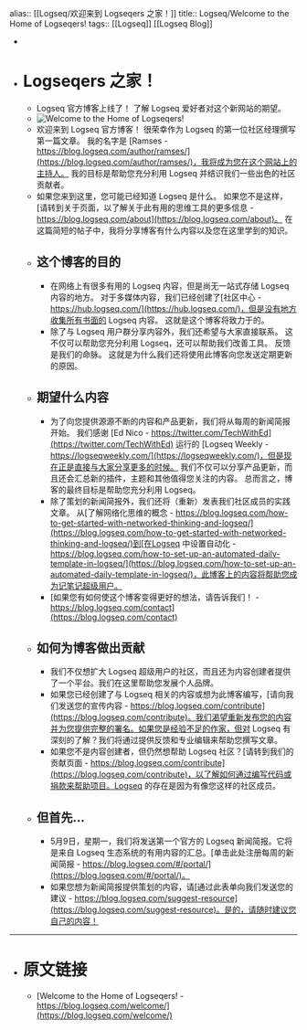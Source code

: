alias:: [[Logseq/欢迎来到 Logseqers 之家！]]
title:: Logseq/Welcome to the Home of Logseqers!
tags:: [[Logseq]] [[Logseq Blog]]

-
- # Logseqers 之家！
	- Logseq 官方博客上线了！ 了解 Logseq 爱好者对这个新网站的期望。
	- ![Welcome to the Home of Logseqers!](https://blog.logseq.com/content/images/size/w960/2022/04/welcome-featured.png)
	- 欢迎来到 Logseq 官方博客！ 很荣幸作为 Logseq 的第一位社区经理撰写第一篇文章。 我的名字是 [Ramses  - https://blog.logseq.com/author/ramses/](https://blog.logseq.com/author/ramses/)，我将成为您在这个网站上的主持人。 我的目标是帮助您充分利用 Logseq 并结识我们一些出色的社区贡献者。
	- 如果您来到这里，您可能已经知道 Logseq 是什么。 如果您不是这样，[请转到关于页面，以了解关于此有用的思维工具的更多信息 - https://blog.logseq.com/about](https://blog.logseq.com/about)。 在这篇简短的帖子中，我将分享博客有什么内容以及您在这里学到的知识。
	- ## 这个博客的目的
		- 在网络上有很多有用的 Logseq 内容，但是尚无一站式存储 Logseq 内容的地方。 对于多媒体内容，我们已经创建了[社区中心 - https://hub.logseq.com/](https://hub.logseq.com/)，但是没有地方收集所有书面的 Logseq 内容。 这就是这个博客将致力于的。
		- 除了与 Logseq 用户群分享内容外，我们还希望与大家直接联系。 这不仅可以帮助您充分利用 Logseq，还可以帮助我们改善工具。 反馈是我们的命脉。 这就是为什么我们还将使用此博客向您发送定期更新的原因。
	- ## 期望什么内容
		- 为了向您提供源源不断的内容和产品更新，我们将从每周的新闻简报开始。 我们感谢 [Ed Nico - https://twitter.com/TechWithEd](https://twitter.com/TechWithEd) 运行的  [Logseq Weekly - https://logseqweekly.com/](https://logseqweekly.com/)，但是现在正是直接与大家分享更多的时候。 我们不仅可以分享产品更新，而且还会汇总新的插件，主题和其他值得您关注的内容。 总而言之，博客的最终目标是帮助您充分利用 Logseq。
		- 除了策划的新闻简报外，我们还将（重新）发表我们社区成员的实践文章。 从[了解网络化思维的概念 - https://blog.logseq.com/how-to-get-started-with-networked-thinking-and-logseq/](https://blog.logseq.com/how-to-get-started-with-networked-thinking-and-logseq/)到[在Logseq 中设置自动化 - https://blog.logseq.com/how-to-set-up-an-automated-daily-template-in-logseq/](https://blog.logseq.com/how-to-set-up-an-automated-daily-template-in-logseq/)，此博客上的内容将帮助您成为记笔记超级用户。
		- [如果您有如何使这个博客变得更好的想法，请告诉我们！ - https://blog.logseq.com/contact](https://blog.logseq.com/contact)
	- ## 如何为博客做出贡献
		- 我们不仅想扩大 Logseq 超级用户的社区，而且还为内容创建者提供了一个平台。我们在这里帮助您发展个人品牌。
		- 如果您已经创建了与 Logseq 相关的内容或想为此博客编写，[请向我们发送您的宣传内容 - https://blog.logseq.com/contribute](https://blog.logseq.com/contribute)。我们渴望重新发布您的内容并为您提供完整的署名。如果您是经验不足的作家，但对 Logseq 有深刻的了解？我们将通过提供反馈和专业编辑来帮助您撰写文章。
		- 如果您不是内容创建者，但仍然想帮助 Logseq 社区？[请转到我们的贡献页面 - https://blog.logseq.com/contribute](https://blog.logseq.com/contribute)，以了解如何通过编写代码或捐款来帮助项目。Logseq 的存在是因为有像您这样的社区成员。
	- ## 但首先...
		- 5月9日，星期一，我们将发送第一个官方的 Logseq 新闻简报。它将是来自 Logseq 生态系统的有用内容的汇总。[单击此处注册每周的新闻简报 - https://blog.logseq.com/#/portal/](https://blog.logseq.com/#/portal/)。
		- 如果您想为新闻简报提供策划的内容，请[通过此表单向我们发送您的建议 - https://blog.logseq.com/suggest-resource](https://blog.logseq.com/suggest-resource)。是的，请随时建议您自己的内容！
- ---
- # 原文链接
	- [Welcome to the Home of Logseqers! - https://blog.logseq.com/welcome/](https://blog.logseq.com/welcome/)